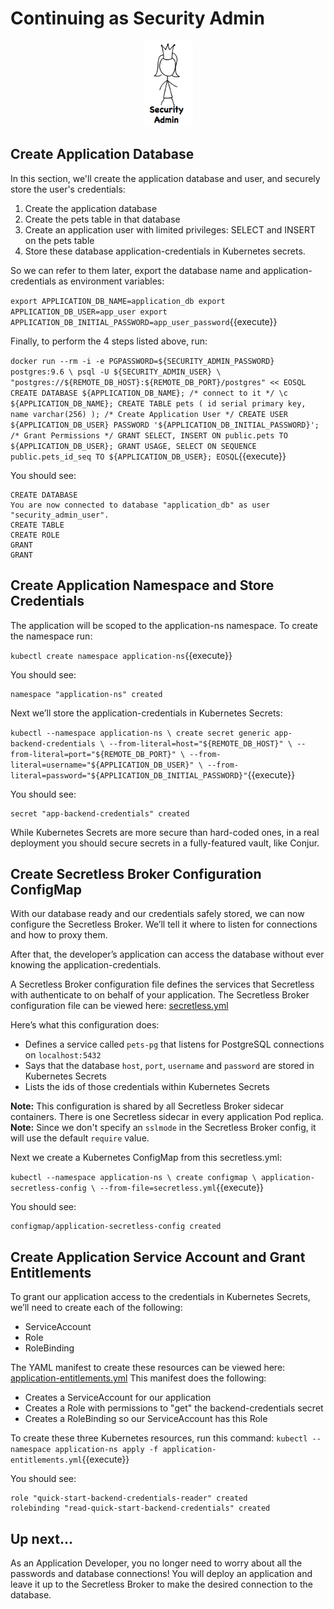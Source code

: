 # Continuing as Security Admin

<p align="center">
  <img src="assets/security_admin.jpg">
</p>

## Create Application Database
In this section, we'll create the application database and user, and securely store the user's credentials:

1. Create the application database
2. Create the pets table in that database
3. Create an application user with limited privileges: SELECT and INSERT on the pets table
4. Store these database application-credentials in Kubernetes secrets.

So we can refer to them later, export the database name and application-credentials as environment variables:

`export APPLICATION_DB_NAME=application_db
export APPLICATION_DB_USER=app_user
export APPLICATION_DB_INITIAL_PASSWORD=app_user_password`{{execute}}

Finally, to perform the 4 steps listed above, run:

`docker run --rm -i -e PGPASSWORD=${SECURITY_ADMIN_PASSWORD} postgres:9.6 \
 psql -U ${SECURITY_ADMIN_USER} \
 "postgres://${REMOTE_DB_HOST}:${REMOTE_DB_PORT}/postgres" << EOSQL
CREATE DATABASE ${APPLICATION_DB_NAME};
/* connect to it */
\c ${APPLICATION_DB_NAME};
CREATE TABLE pets (
 id serial primary key,
 name varchar(256)
);
/* Create Application User */
CREATE USER ${APPLICATION_DB_USER} PASSWORD '${APPLICATION_DB_INITIAL_PASSWORD}';
/* Grant Permissions */
GRANT SELECT, INSERT ON public.pets TO ${APPLICATION_DB_USER};
GRANT USAGE, SELECT ON SEQUENCE public.pets_id_seq TO ${APPLICATION_DB_USER};
EOSQL`{{execute}}

You should see:
```
CREATE DATABASE
You are now connected to database "application_db" as user "security_admin_user".
CREATE TABLE
CREATE ROLE
GRANT
GRANT
```

## Create Application Namespace and Store Credentials
The application will be scoped to the application-ns namespace.
To create the namespace run:

`kubectl create namespace application-ns`{{execute}}

You should see:
```
namespace "application-ns" created
```

Next we’ll store the application-credentials in Kubernetes Secrets:

`kubectl --namespace application-ns \
  create secret generic app-backend-credentials \
  --from-literal=host="${REMOTE_DB_HOST}" \
  --from-literal=port="${REMOTE_DB_PORT}" \
  --from-literal=username="${APPLICATION_DB_USER}" \
  --from-literal=password="${APPLICATION_DB_INITIAL_PASSWORD}"`{{execute}}

You should see:
```
secret "app-backend-credentials" created
```

While Kubernetes Secrets are more secure than hard-coded ones, in a real deployment you should secure secrets in a fully-featured vault, like Conjur.

## Create Secretless Broker Configuration ConfigMap
With our database ready and our credentials safely stored, we can now configure the Secretless Broker. We’ll tell it where to listen for connections and how to proxy them.

After that, the developer’s application can access the database without ever knowing the application-credentials.

A Secretless Broker configuration file defines the services that Secretless with authenticate to on behalf of your application.
The Secretless Broker configuration file can be viewed here: [secretless.yml](secretless.yml)

Here’s what this configuration does:

* Defines a service called `pets-pg` that listens for PostgreSQL connections on `localhost:5432`
* Says that the database `host`, `port`, `username` and `password` are stored in Kubernetes Secrets
* Lists the ids of those credentials within Kubernetes Secrets

**Note:** This configuration is shared by all Secretless Broker sidecar containers. There is one Secretless sidecar in every application Pod replica.
**Note:** Since we don't specify an `sslmode` in the Secretless Broker config, it will use the default `require` value.

Next we create a Kubernetes ConfigMap from this secretless.yml:

`kubectl --namespace application-ns \
   create configmap \
   application-secretless-config \
   --from-file=secretless.yml`{{execute}}

You should see:
```
configmap/application-secretless-config created
```

## Create Application Service Account and Grant Entitlements
To grant our application access to the credentials in Kubernetes Secrets, we’ll need to create each of the following:
* ServiceAccount
* Role
* RoleBinding

The YAML manifest to create these resources can be viewed here: [application-entitlements.yml](application-entitlements.yml)
This manifest does the following:
* Creates a ServiceAccount for our application
* Creates a Role with permissions to "get" the backend-credentials secret
* Creates a RoleBinding so our ServiceAccount has this Role

To create these three Kubernetes resources, run this command:
`kubectl --namespace application-ns apply -f application-entitlements.yml`{{execute}}

You should see:
```
role "quick-start-backend-credentials-reader" created
rolebinding "read-quick-start-backend-credentials" created
```

## Up next...
As an Application Developer, you no longer need to worry about all the passwords and database connections! You will deploy an application and leave it up to the Secretless Broker to make the desired connection to the database.

